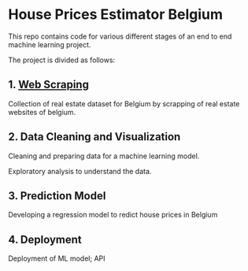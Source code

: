 # House Prices Estimator Belgium

This repo contains code for various different stages of an end to end machine learning project.

The project is divided as follows:

## 1. [Web Scraping](https://github.com/naomithiru/End-to-end-Machine-Learning-Project/tree/master/Web-Scraping)
Collection of real estate dataset for Belgium by scrapping of real estate websites of belgium.

## 2. Data Cleaning and Visualization

Cleaning and preparing data for a machine learning model. 

Exploratory analysis to understand the data.

## 3. Prediction Model

Developing a regression model to redict house prices in Belgium

## 4. Deployment

Deployment of ML model; API
